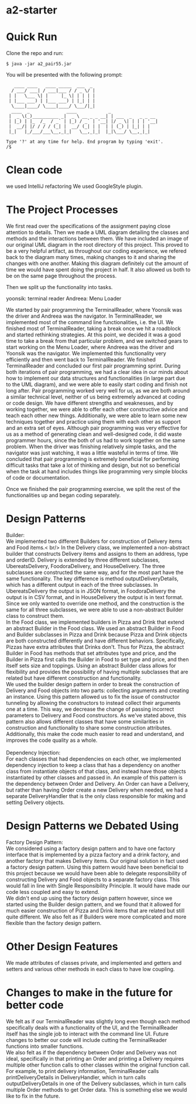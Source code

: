 # a2-starter

# Quick Run
Clone the repo and run:
```
$ java -jar a2_pair55.jar 
```
You will be presented with the following prompt:
```
   ____ ____   ____ _____  ___  _                         
  / ___/ ___| / ___|___ / / _ \/ |                        
 | |   \___ \| |     |_ \| | | | |                        
 | |___ ___) | |___ ___) | |_| | |                        
  \____|____/ \____|____/ \___/|_|                        
  ____  _              ____            _                  
 |  _ \(_)__________ _|  _ \ __ _ _ __| | ___  _   _ _ __ 
 | |_) | |_  /_  / _` | |_) / _` | '__| |/ _ \| | | | '__|
 |  __/| |/ / / / (_| |  __/ (_| | |  | | (_) | |_| | |   
 |_|   |_/___/___\__,_|_|   \__,_|_|  |_|\___/ \__,_|_|   
                                                          
Type '?' at any time for help. End program by typing 'exit'.
/$ 

```

# Clean code

we used IntelliJ refactoring
We used  GoogleStyle plugin.

# The Project Processes

We first read over the specifications of the assignment paying close attention to details. Then we made a UML diagram
detailing the classes and methods and the interactions between them. We have included an image of our original UML
diagram in the root directory of this project. This proved to be a very helpful artifact, as throughout our coding
experience, we refered back to the diagram many times, making changes to it and sharing the changes with one another.
Making this diagram definitely cut the amount of time we would have spent doing the project in half. It also allowed us
both to be on the same page throughout the process.

Then we split up the functionality into tasks.

yoonsik: terminal reader
Andreea: Menu Loader

We started by pair programming the TerminalReader, where Yoonsik was the driver and Andreea was the navigator.
In TerminalReader, we implemented most of the command line functionalities, i.e. the UI.
We finished most of TerminalReader, taking a break once we hit a roadblock and started rethinking strategies.
At this point, we decided it was a good time to take a break from that particular problem, and we switched gears to
start working on the Menu Loader, where Andreea was the driver and Yoonsik was the navigator.
We implemented this functionality very efficiently and then went back to TerminalReader. We finished TerminalReader and
concluded our first pair programming sprint.
During both iterations of pair programming, we had a clear idea in our minds about how to implement our data structures
and functionalities (in large part due to the UML diagram), and we were able to easily start coding and finish not long
after.
Pair programming worked very well for us, as we are both around a similar technical level, neither of us being
extremely advanced at coding or code design. We have different strengths and weaknesses, and by working
together, we were able to offer each other constructive advice and teach each other new things. Additionally, we were
able to learn some new techniques together and practice using them with each other as support and an extra set of
eyes.
Although pair programming was very effective for us as a method of generating clean and well-designed code, it did
waste programmer hours, since the both of us had to work together on the same problem. When the driver was finishing
relatively simple tasks, and the navigator was just watching, it was a little wasteful in terms of time.
We concluded that pair programming is extremely beneficial for performing difficult tasks that take a lot of thinking
and design, but not so beneficial when the task at hand includes things like programming very simple blocks of code
or documentation.

Once we finished the pair programming exercise, we split the rest of the functionalities up and began coding separately.


# Design Patterns

Builder: <br />
    We implemented two different Builders for construction of Delivery items and Food items.< br/>
    In the Delivery class, we implemented a non-abstract builder that constructs Delivery items and assigns to them
an address, type and orderID. Delivery is extended by three different subclasses, UbereatsDelivery, FoodoraDelivery, and
HouseDelivery. The three subclasses are constructed the same way, and for the most part have the same functionality.
The key difference is method outputDeliveryDetails, which has a different output in each of the three subclasses.
In UbereatsDelivery the output is in JSON format, in FoodoraDelivery the output is in CSV format, and in HouseDelivery
the output is in text format. Since we only wanted to override one method, and the construction is the same
for all three subclasses, we were able to use a non-abstract Builder class to construct them. <br />
    In the Food class, we implemented builders in Pizza and Drink that extend an abstract Builder in the Food class.
We used an abstract Builder in Food and Builder subclasses in Pizza and Drink because Pizza and Drink objects are
both constructed differently and have different behaviors. Specifically, Pizzas have extra attributes that Drinks
don't. Thus for Pizza, the abstract Builder in Food has methods that set attributes type and price, and the Builder in
Pizza first calls the Builder in Food to set type and price, and then itself sets size and toppings. Using an abstract
Builder class allows for flexibility and provides the possibility of having multiple subclasses that are related but
have different construction and functionality. <br />
    We used the builder design pattern in order to break the construction of Delivery and Food objects into two parts:
collecting arguments and creating an instance. Using this pattern allowed us to fix the issue of constructor tunneling
by allowing the constructors to instead collect their arguments one at a time. This way, we decrease the change of
passing incorrect parameters to Delivery and Food constructors. As we've stated above, this pattern also allows
different classes that have some similarities in construction and functionality to share some construction attributes.
Additionally, this make the code much easier to read and understand, and improves the code quality as a whole. <br />
<br />
Dependency Injection: <br />
    For each classes that had dependencies on each other, we implemented dependency injection to keep a class that
has a dependency on another class from instantiate objects of that class, and instead have those objects instantiated
by other classes and passed in. An example of this pattern is the dependency between Order and Delivery. An Order can
have a Delivery, but rather than having Order create a new Delivery when needed, we had a separate DeliveryHandler
that is the only class responsible for making and setting Delivery objects.

# Design Patterns we Debated Using

Factory Design Pattern: <br />
    We considered using a factory design pattern and to have one factory interface that is implemented by a
pizza factory and a drink factory, and another factory that makes Delivery items. Our original solution in fact used a
factory design pattern. Using this pattern would have been beneficial to this project because we would have been able
to delegate responsibility of constructing Delivery and Food objects to a separate factory class. This would fall in
line with Single Responsibility Principle. It would have made our code less coupled and easy to extend.<br />
    We didn't end up using the factory design pattern however, since we started using the Builder design pattern, and
we found that it allowed for much easier construction of Pizza and Drink items that are related but still quite
different. We also felt as if Builders were more complicated and more flexible than the factory design pattern.

# Other Design Features

We made attributes of classes private, and implemented and getters and setters and various other methods in each
class to have low coupling.<br />

# Changes to make in the future for better code

We felt as if our TerminalReader was slightly long even though each method specifically deals with a functionality of
the UI, and the TerminalReader itself has the single job to interact with the command line UI. Future changes to better
our code will include cutting the TerminalReader functions into smaller functions.
<br />
We also felt as if the dependency between Order and Delivery was not ideal, specifically in that printing an Order and
printing a Delivery requires multiple other function calls to other classes within the original function call. For
example, to print delivery information, TerminalReader calls printDeliveryDetails in DeliveryHandler, which in turn
calls outputDeliveryDetails in one of the Delivery subclasses, which in turn calls multiple Order methods to get Order
data. This is something else we would like to fix in the future.
<br />